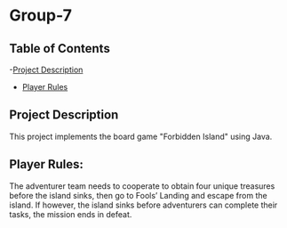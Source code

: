 # Group-7

## Table of Contents 

-[Project Description](#project-description)
- [Player Rules](#player-rules)

## Project Description
This project implements the board game "Forbidden Island" using Java. 

## Player Rules:
The adventurer team needs to cooperate to obtain four unique treasures before the island sinks, then go to Fools’ Landing and escape from the island. If however, the island sinks before adventurers can complete their tasks, the mission ends in defeat.


